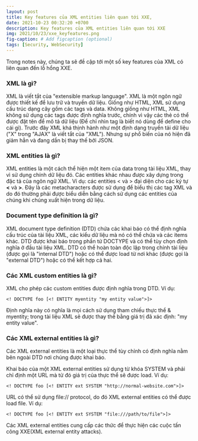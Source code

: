 ```yaml
---
layout: post
title: Key features của XML entities liên quan tới XXE,
date: 2021-10-23 00:32:20 +0700
description: Key features của XML entities liên quan tới XXE
img: 2021/10/23/xxe_keyfeatures.png
fig-caption: # Add figcaption (optional)
tags: [Security, WebSecurity]
---
```


Trong notes này, chúng ta sẽ đề cập tới một số key features của XML có liên quan đến lỗ hổng XXE.

### XML là gì?

XML là viết tắt của "extensible markup language". XML là một ngôn ngữ được thiết kế để lưu trữ và truyền dữ liệu. Giống như HTML, XML sử dụng cấu trúc dạng cây gồm các tags và data. Không giống như HTML, XML không sử dụng các tags được định nghĩa trước, chính vì vậy các thẻ có thể được đặt tên để mô tả dữ liệu (Để chỉ nhìn tag là biết nó dùng để define cho cái gì). Trước đây XML khá thịnh hành như một định dạng truyền tải dữ liệu ("X" trong "AJAX" là viết tắt của "XML"). Nhưng sự phổ biến của nó hiện đã giảm hẳn và đang dần bị thay thế bởi JSON.

### XML entities là gì?

XML entities là một cách thể hiện một item của data trong tài liệu XML, thay vì sử dụng chính dữ liệu đó. Các entities khác nhau được xây dựng trong đặc tả của ngôn ngữ XML. Ví dụ: các entities &lt; và &gt; đại diện cho các ký tự **<** và **>**. Đây là các metacharacters được sử dụng để biểu thị các tag XML và do đó thường phải được biểu diễn bằng cách sử dụng các entities của chúng khi chúng xuất hiện trong dữ liệu.

### Document type definition là gì?

XML document type definition (DTD) chứa các khai báo có thể định nghĩa cấu trúc của tài liệu XML, các kiểu dữ liệu mà nó có thể chứa và các items khác. DTD được khai báo trong phần tử DOCTYPE và có thể tùy chọn định nghĩa ở đầu tài liệu XML. DTD có thể hoàn toàn độc lập trong chính tài liệu (được gọi là "internal DTD") hoặc có thể được load từ nơi khác (được gọi là "external DTD") hoặc có thể kết hợp cả hai.

### Các XML custom entities là gì?

XML cho phép các custom entities được định nghĩa trong DTD. Ví dụ:

```<! DOCTYPE foo [<! ENTITY myentity "my entity value">]>```

Định nghĩa này có nghĩa là mọi cách sử dụng tham chiếu thực thể & myentity; trong tài liệu XML sẽ được thay thế bằng giá trị đã xác định: "my entity value".

### Các XML external entities là gì?

Các XML external entities là một loại thực thể tùy chỉnh có định nghĩa nằm bên ngoài DTD nơi chúng được khai báo.

Khai báo của một XML external entities sử dụng từ khóa SYSTEM và phải chỉ định một URL mà từ đó giá trị của thực thể sẽ được load. Ví dụ:

```<! DOCTYPE foo [<! ENTITY ext SYSTEM "http://normal-website.com">]>```

URL có thể sử dụng file:// protocol, do đó XML external entities có thể được load file. Ví dụ:

```<! DOCTYPE foo [<! ENTITY ext SYSTEM "file:///path/to/file">]>```

Các XML external entities cung cấp các thức để thực hiện các cuộc tấn công XXE(XML external entity attacks). 